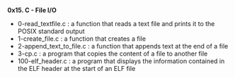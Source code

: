 **0x15. C - File I/O**

* 0-read_textfile.c : a function that reads a text file and prints it to the POSIX standard output
* 1-create_file.c : a function that creates a file
* 2-append_text_to_file.c : a function that appends text at the end of a file
* 3-cp.c : a program that copies the content of a file to another file
* 100-elf_header.c : a program that displays the information contained in the ELF header at the start of an ELF file
